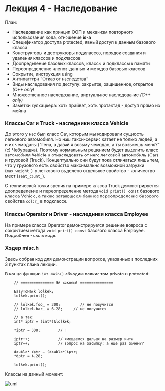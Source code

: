 # Лекция 4 - Наследование

План:

* Наследование как принцип ООП и механизм повторного использования кода, отношение **is-a**
* Спецификатор доступа protected, явный доступ к данным базового класса
* Конструкторы и деструкторы подклассов, порядок создания и удаления классов и подклассов
* Доопределение базовых классов, классы и подклассы в памяти
* Переопределение членов-данных и методов базовых классов
* Сокрытие, инструкция using
* Антипаттерн "Отказ от наследства"
* Виды наследования по доступу: закрытое, защищенное, открытое *(С++ only)*
* Множественное наследование, виртуальное наследование *(C++ only)*
* Заметки кулхацкера: хоть прайвэт, хоть протэктэд - доступ прямо из мейна


### Классы Car и Truck - наследники класса Vehicle

До этого у нас был класс Car, которым мы кодировали сущность легкового автомобиля. Но наш такси-сервис катает не только людей, а и их чемоданы ("Гена, а давай я возьму чемодан, а ты возьмешь меня?" (с) Чебурашка). Поэтому нормальным решением будет выделить класс автомобиля Vehicle и отнаследовать от него легковой автомобиль (Car) и грузовой (Truck). Концептуально они будут пока отличаться лишь тем, что у грузового есть свойство максимально возможной загрузки (```max_weight_```), у легкового выделено отдельное свойство - количество мест (```seat_count_```).

С технической точки зрения на примере класса Truck демонстрируется доопределение и переопределение метода ```void print() const``` базового класса Vehicle, а также затаившеся-бажное переопределение базового свойства ```color_``` в подклассе.


### Классы Operator и Driver - наследники класса Employee

На примере класса Operator демонстрируется решение вопроса с сокрытием метода ```void print() const``` базового класса Employee. Подробнее - см. в коде.


### Хэдер misc.h

Здесь собран код для демонстрации вопросов, указанных в последних 3 пунктах плана лекции.

В конце функции ```int main()``` обходим всякие там private и protected:

```
    // =============== Эй хакнем! ===============

    EasyToHack lolkek;
    lolkek.print();

    // lolkek.foo_ = 300;         // не получится
    // lolkek.bar_ = 6.28;     // не получится

    // а так:
    int* iptr = (int*)&lolkek;

    *iptr = 300;        // !

    iptr++;             // смещаемся дальше на размер инта
    iptr++;             // вопрос на засыпку: а еще раз зачем??

    double* dptr = (double*)iptr;
    *dptr = 6.28;

    lolkek.print();
```


Классы на данный момент: 

![uml](https://github.com/ar1st0crat/CppCourse/blob/master/Lectures/Lec04%20-%20Inheritance/uml.png)
